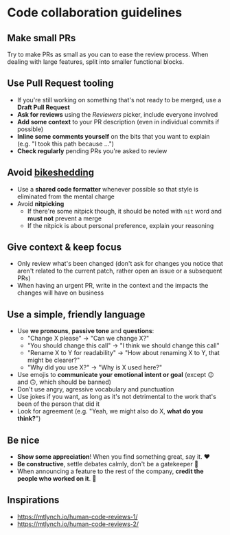 # Code collaboration guidelines

## Make small PRs

Try to make PRs as small as you can to ease the review process. When dealing with large features, split into smaller functional blocks.

## Use Pull Request tooling

- If you're still working on something that's not ready to be merged, use a **Draft Pull Request**
- **Ask for reviews** using the _Reviewers_ picker, include everyone involved
- **Add some context** to your PR description (even in individual commits if possible)
- **Inline some comments yourself** on the bits that you want to explain (e.g. "I took this path because ...")
- **Check regularly** pending PRs you're asked to review

## Avoid [bikeshedding](https://en.wikipedia.org/wiki/Law_of_triviality)

- Use a **shared code formatter** whenever possible so that style is eliminated from the mental charge
- Avoid **nitpicking**
  - If there're some nitpick though, it should be noted with `nit` word and **must not** prevent a merge
  - If the nitpick is about personal preference, explain your reasoning

## Give context & keep focus

- Only review what's been changed (don't ask for changes you notice that aren't related to the current patch, rather open an issue or a subsequent PRs)
- When having an urgent PR, write in the context and the impacts the changes will have on business

## Use a simple, friendly language

- Use **we pronouns**, **passive tone** and **questions**:
  - "Change X please" → "Can we change X?"
  - "You should change this call" → "I think we should change this call"
  - "Rename X to Y for readability" → "How about renaming X to Y, that might be clearer?"
  - "Why did you use X?" → "Why is X used here?"
- Use emojis to **communicate your emotional intent or goal** (except 😉 and 🙃, which should be banned)
- Don't use angry, agressive vocabulary and punctuation
- Use jokes if you want, as long as it's not detrimental to the work that's been of the person that did it
- Look for agreement (e.g. "Yeah, we might also do X, **what do you think?**")

## Be nice

- **Show some appreciation**! When you find something great, say it. ❤️
- **Be constructive**, settle debates calmly, don't be a gatekeeper 🤝
- When announcing a feature to the rest of the company, **credit the people who worked on it**. 🙏

## Inspirations

- https://mtlynch.io/human-code-reviews-1/
- https://mtlynch.io/human-code-reviews-2/
